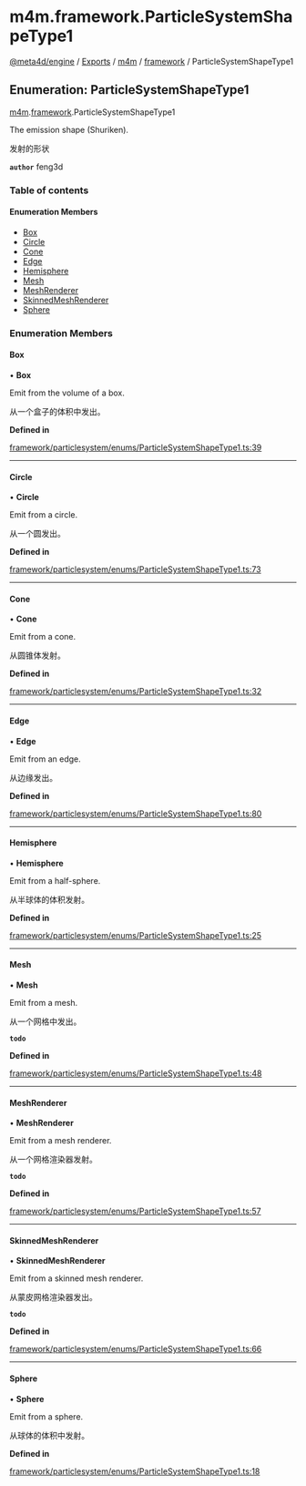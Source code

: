 # m4m.framework.ParticleSystemShapeType1

[@meta4d/engine](../) / [Exports](../modules/) / [m4m](../modules/m4m.md) / [framework](../modules/m4m.framework.md) / ParticleSystemShapeType1

## Enumeration: ParticleSystemShapeType1

[m4m](../modules/m4m.md).[framework](../modules/m4m.framework.md).ParticleSystemShapeType1

The emission shape (Shuriken).

发射的形状

**`author`** feng3d

### Table of contents

#### Enumeration Members

* [Box](m4m.framework.ParticleSystemShapeType1.md#box)
* [Circle](m4m.framework.ParticleSystemShapeType1.md#circle)
* [Cone](m4m.framework.ParticleSystemShapeType1.md#cone)
* [Edge](m4m.framework.ParticleSystemShapeType1.md#edge)
* [Hemisphere](m4m.framework.ParticleSystemShapeType1.md#hemisphere)
* [Mesh](m4m.framework.ParticleSystemShapeType1.md#mesh)
* [MeshRenderer](m4m.framework.ParticleSystemShapeType1.md#meshrenderer)
* [SkinnedMeshRenderer](m4m.framework.ParticleSystemShapeType1.md#skinnedmeshrenderer)
* [Sphere](m4m.framework.ParticleSystemShapeType1.md#sphere)

### Enumeration Members

#### Box

• **Box**

Emit from the volume of a box.

从一个盒子的体积中发出。

**Defined in**

[framework/particlesystem/enums/ParticleSystemShapeType1.ts:39](https://github.com/meta4d-me/meta4d-engine/blob/cf6bfe6/src/framework/particlesystem/enums/ParticleSystemShapeType1.ts#L39)

***

#### Circle

• **Circle**

Emit from a circle.

从一个圆发出。

**Defined in**

[framework/particlesystem/enums/ParticleSystemShapeType1.ts:73](https://github.com/meta4d-me/meta4d-engine/blob/cf6bfe6/src/framework/particlesystem/enums/ParticleSystemShapeType1.ts#L73)

***

#### Cone

• **Cone**

Emit from a cone.

从圆锥体发射。

**Defined in**

[framework/particlesystem/enums/ParticleSystemShapeType1.ts:32](https://github.com/meta4d-me/meta4d-engine/blob/cf6bfe6/src/framework/particlesystem/enums/ParticleSystemShapeType1.ts#L32)

***

#### Edge

• **Edge**

Emit from an edge.

从边缘发出。

**Defined in**

[framework/particlesystem/enums/ParticleSystemShapeType1.ts:80](https://github.com/meta4d-me/meta4d-engine/blob/cf6bfe6/src/framework/particlesystem/enums/ParticleSystemShapeType1.ts#L80)

***

#### Hemisphere

• **Hemisphere**

Emit from a half-sphere.

从半球体的体积发射。

**Defined in**

[framework/particlesystem/enums/ParticleSystemShapeType1.ts:25](https://github.com/meta4d-me/meta4d-engine/blob/cf6bfe6/src/framework/particlesystem/enums/ParticleSystemShapeType1.ts#L25)

***

#### Mesh

• **Mesh**

Emit from a mesh.

从一个网格中发出。

**`todo`**

**Defined in**

[framework/particlesystem/enums/ParticleSystemShapeType1.ts:48](https://github.com/meta4d-me/meta4d-engine/blob/cf6bfe6/src/framework/particlesystem/enums/ParticleSystemShapeType1.ts#L48)

***

#### MeshRenderer

• **MeshRenderer**

Emit from a mesh renderer.

从一个网格渲染器发射。

**`todo`**

**Defined in**

[framework/particlesystem/enums/ParticleSystemShapeType1.ts:57](https://github.com/meta4d-me/meta4d-engine/blob/cf6bfe6/src/framework/particlesystem/enums/ParticleSystemShapeType1.ts#L57)

***

#### SkinnedMeshRenderer

• **SkinnedMeshRenderer**

Emit from a skinned mesh renderer.

从蒙皮网格渲染器发出。

**`todo`**

**Defined in**

[framework/particlesystem/enums/ParticleSystemShapeType1.ts:66](https://github.com/meta4d-me/meta4d-engine/blob/cf6bfe6/src/framework/particlesystem/enums/ParticleSystemShapeType1.ts#L66)

***

#### Sphere

• **Sphere**

Emit from a sphere.

从球体的体积中发射。

**Defined in**

[framework/particlesystem/enums/ParticleSystemShapeType1.ts:18](https://github.com/meta4d-me/meta4d-engine/blob/cf6bfe6/src/framework/particlesystem/enums/ParticleSystemShapeType1.ts#L18)
